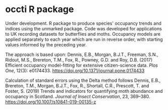 # occti R package
Under development. R package to produce species' occupancy trends and indices using the unmarked package. Code was developed for applications to UK recording datasets for butterflies and moths. Occupancy models are applied separately to each year which are run in reverse order, with starting values informed by the preceding year.

The approach is based upon: Dennis, E.B., Morgan, B.J.T., Freeman, S.N., Ridout, M.S., Brereton, T.M., Fox, R., Powney, G.D. and Roy, D.B. (2017) Efficient occupancy model-fitting for extensive citizen-science data. _Plos One_, 12(3): e0174433. https://doi.org/10.1371/journal.pone.0174433

Calculation of standard errors using the Delta method follows Dennis, E.B., Brereton, T.M., Morgan, B.J.T., Fox, R., Shortall, C.R., Prescott, T. and Foster, S. (2019) Trends and indicators for quantifying moth abundance and occupancy in Scotland. _Journal of Insect Conservation_, 23, 369–380. https://doi.org/10.1007/s10841-019-00135-z

